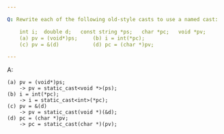 ```yaml
---

Q: Rewrite each of the following old-style casts to use a named cast:

    int i;  double d;   const string *ps;   char *pc;   void *pv;
    (a) pv = (void*)ps;     (b) i = int(*pc);
    (c) pv = &(d)           (d) pc = (char *)pv;

---
```


A: 

    (a) pv = (void*)ps;     
        -> pv = static_cast<void *>(ps);
    (b) i = int(*pc);
        -> i = static_cast<int>(*pc);
    (c) pv = &(d)           
        -> pv = static_cast(void *)(&d);
    (d) pc = (char *)pv;
        -> pc = static_cast(char *)(pv);